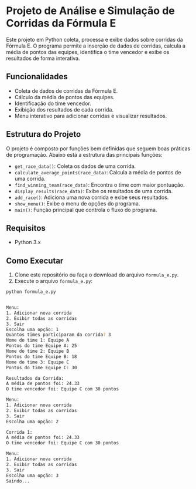 # Projeto de Análise e Simulação de Corridas da Fórmula E

Este projeto em Python coleta, processa e exibe dados sobre corridas da Fórmula E. O programa permite a inserção de dados de corridas, calcula a média de pontos das equipes, identifica o time vencedor e exibe os resultados de forma interativa.

## Funcionalidades

- Coleta de dados de corridas da Fórmula E.
- Cálculo da média de pontos das equipes.
- Identificação do time vencedor.
- Exibição dos resultados de cada corrida.
- Menu interativo para adicionar corridas e visualizar resultados.

## Estrutura do Projeto

O projeto é composto por funções bem definidas que seguem boas práticas de programação. Abaixo está a estrutura das principais funções:

- `get_race_data()`: Coleta os dados de uma corrida.
- `calculate_average_points(race_data)`: Calcula a média de pontos de uma corrida.
- `find_winning_team(race_data)`: Encontra o time com maior pontuação.
- `display_results(race_data)`: Exibe os resultados de uma corrida.
- `add_race()`: Adiciona uma nova corrida e exibe seus resultados.
- `show_menu()`: Exibe o menu de opções do programa.
- `main()`: Função principal que controla o fluxo do programa.

## Requisitos

- Python 3.x

## Como Executar

1. Clone este repositório ou faça o download do arquivo `formula_e.py`.
2. Execute o arquivo `formula_e.py`:

```bash
python formula_e.py


Menu:
1. Adicionar nova corrida
2. Exibir todas as corridas
3. Sair
Escolha uma opção: 1
Quantos times participaram da corrida? 3
Nome do time 1: Equipe A
Pontos do time Equipe A: 25
Nome do time 2: Equipe B
Pontos do time Equipe B: 18
Nome do time 3: Equipe C
Pontos do time Equipe C: 30

Resultados da Corrida:
A média de pontos foi: 24.33
O time vencedor foi: Equipe C com 30 pontos

Menu:
1. Adicionar nova corrida
2. Exibir todas as corridas
3. Sair
Escolha uma opção: 2

Corrida 1:
A média de pontos foi: 24.33
O time vencedor foi: Equipe C com 30 pontos

Menu:
1. Adicionar nova corrida
2. Exibir todas as corridas
3. Sair
Escolha uma opção: 3
Saindo...
